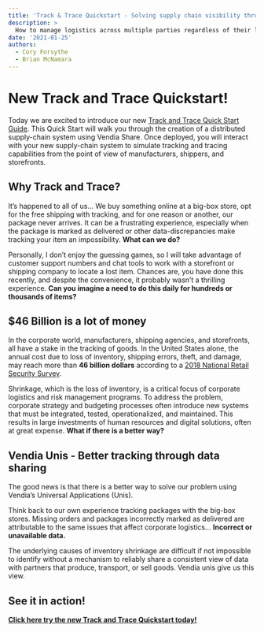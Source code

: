 ```yaml
---
title: 'Track & Trace Quickstart - Solving supply chain visibility through data sharing'
description: > 
  How to manage logistics across multiple parties regardless of their location and technology stack; forming the foundation of a real-world risk-management focused supply chain system.
date: '2021-01-25'
authors:
  - Cory Forsythe
  - Brian McNamara
---
```


# New Track and Trace Quickstart!

Today we are excited to introduce our new [Track and Trace Quick Start Guide](https://vendia.net/docs/share/quickstart/track-and-trace).  This Quick Start will walk you through the creation of a distributed supply-chain system using Vendia Share.  Once deployed, you will interact with your new supply-chain system to simulate tracking and tracing capabilities from the point of view of manufacturers, shippers, and storefronts. 

## Why Track and Trace?

It’s happened to all of us… We buy something online at a big-box store, opt for the free shipping with tracking, and for one reason or another, our package never arrives. It can be a frustrating experience, especially when the package is marked as delivered or other data-discrepancies make tracking your item an impossibility. **What can we do?**

Personally, I don’t enjoy the guessing games, so I will take advantage of customer support numbers and chat tools to work with a storefront or shipping company to locate a lost item.  Chances are, you have done this recently, and despite the convenience, it probably wasn’t a thrilling experience.  **Can you imagine a need to do this daily for hundreds or thousands of items?**

## $46 Billion is a lot of money  

In the corporate world, manufacturers, shipping agencies, and storefronts, all have a stake in the tracking of goods.  In the United States alone, the annual cost due to loss of inventory, shipping errors, theft, and damage, may reach more than **46 billion dollars** according to a [2018 National Retail Security Survey](https://cdn.nrf.com/sites/default/files/2018-10/NRF-NRSS-Industry-Research-Survey-2018.pdf).

Shrinkage, which is the loss of inventory, is a critical focus of corporate logistics and risk management programs. To address the problem, corporate strategy and budgeting processes often introduce new systems that must be integrated, tested, operationalized, and maintained.  This results in large investments of human resources and digital solutions, often at great expense.  **What if there is a better way?**

## Vendia Unis - Better tracking through data sharing  

The good news is that there is a better way to solve our problem using Vendia’s Universal Applications (Unis). 

Think back to our own experience tracking packages with the big-box stores.  Missing orders and packages incorrectly marked as delivered are attributable to the same issues that affect corporate logistics… **Incorrect or unavailable data.**

The underlying causes of inventory shrinkage are difficult if not impossible to identify without a mechanism to reliably share a consistent view of data with partners that produce, transport, or sell goods.  Vendia unis give us this view.

## See it in action!  

**[Click here try the new Track and Trace Quickstart today!](https://vendia.net/docs/share/quickstart/track-and-trace)**
